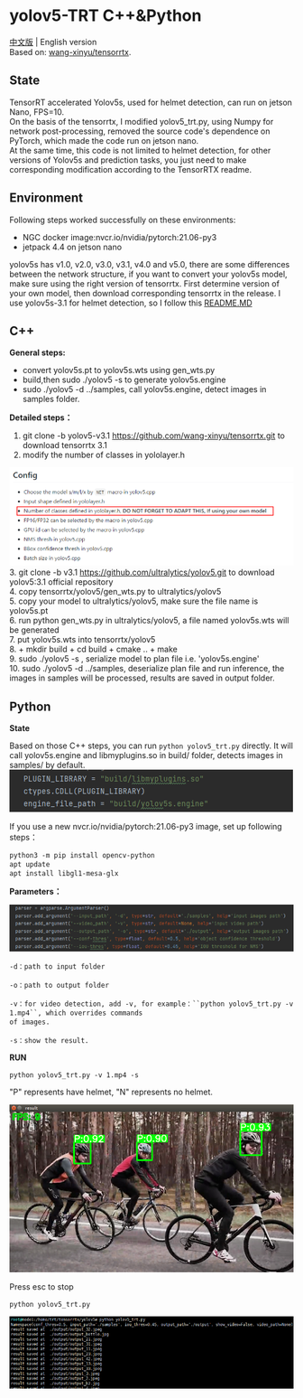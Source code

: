 # yolov5-TRT C++&Python
[中文版](README-zh.md) | English version  
Based on: [wang-xinyu/tensorrtx](https://github.com/wang-xinyu/tensorrtx).     
## State
TensorRT accelerated Yolov5s, used for helmet detection, can run on jetson Nano, FPS=10.    
On the basis of the tensorrtx, I modified yolov5_trt.py, using Numpy for network post-processing, 
removed the source code's dependence on PyTorch, which made the code run on jetson nano.        
At the same time, this code is not limited to helmet detection, for other versions of Yolov5s and 
prediction tasks, you just need to make corresponding modification according to the TensorRTX readme.
## Environment
Following steps worked successfully on these environments:  
+ NGC docker image:nvcr.io/nvidia/pytorch:21.06-py3   
+ jetpack 4.4 on jetson nano

yolov5s has v1.0, v2.0, v3.0, v3.1, v4.0 and v5.0, there are some differences between the network structure, if you want to
convert your yolov5s model, make sure using the right version of tensorrtx.
First determine version of your own model, then download corresponding tensorrtx in the release.
I use yolov5s-3.1 for helmet detection, so I follow this [README.MD](https://github.com/wang-xinyu/tensorrtx/tree/yolov5-v3.1/yolov5)

## C++

**General steps:**

+ convert yolov5s.pt to yolov5s.wts using gen_wts.py 
+ build,then sudo ./yolov5 -s to generate yolov5s.engine
+ sudo ./yolov5 -d  ../samples, call yolov5s.engine, detect images in samples folder.

**Detailed steps：**
1. git clone -b yolov5-v3.1 https://github.com/wang-xinyu/tensorrtx.git to download tensorrtx 3.1
2. modify the number of classes in yololayer.h

 ![image-20210803093416144](images/image1.png)      
3. git clone -b v3.1 https://github.com/ultralytics/yolov5.git to download yolov5:3.1 official repository       
4. copy tensorrtx/yolov5/gen_wts.py to ultralytics/yolov5       
5. copy your model to ultralytics/yolov5, make sure the file name is yolov5s.pt     
6. run python gen_wts.py in ultralytics/yolov5, a file named yolov5s.wts will be generated      
7. put yolov5s.wts into tensorrtx/yolov5        
8. + mkdir build
    + cd build
    + cmake ..
    + make      
9. sudo ./yolov5 -s , serialize model to plan file i.e. 'yolov5s.engine'        
10. sudo ./yolov5 -d ../samples, deserialize plan file and run inference, the images in samples will be processed,
 results are saved in output folder.

## Python

**State**

Based on those C++ steps, you can run ``python yolov5_trt.py`` directly. It will call yolov5s.engine and libmyplugins.so
in build/ folder, detects images in samples/ by default.     
![image-20210804111258610](images/image-20210804111258610.png)

If you use a new nvcr.io/nvidia/pytorch:21.06-py3 image, set up following steps：
```
python3 -m pip install opencv-python
apt update
apt install libgl1-mesa-glx
```

**Parameters：**

![image-20210804111639065](images/image-20210804111639065.png)
```
-d：path to input folder

-o：path to output folder

-v：for video detection, add -v, for example：``python yolov5_trt.py -v 1.mp4``, which overrides commands
of images.

-s：show the result.
```
**RUN**
```
python yolov5_trt.py -v 1.mp4 -s  
```
"P" represents have helmet, "N" represents no helmet.

  ![result.png](images/result.png)
  
  Press esc to stop
```
python yolov5_trt.py
```
  ![image-20210804160817107](images/image-20210804160817107.png)

